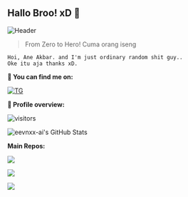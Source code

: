 ## Hallo Broo! xD 👋

![Header](https://telegra.ph/file/3aa20cc63a84a0f7a9f60.jpg)

> From Zero to Hero! Cuma orang iseng 

```
Hoi, Ane Akbar. and I'm just ordinary random shit guy.. 
Oke itu aja thanks xD.
```

**:email: You can find me on:**

[![TG](https://img.shields.io/badge/-Telegram-0088CC?style=flat&logo=Telegram&logoColor=white&link=https://t.me/heroisme)](https://t.me/heroisme) <br />

**:pushpin: Profile overview:**
 
![visitors](https://visitor-badge.laobi.icu/badge?page_id=eevnxx-ai.eevnxx-ai)
 
![eevnxx-ai's GitHub Stats](https://github-readme-stats.vercel.app/api?username=eevnxx-ai&show_icons=true)
 
**Main Repos:**

<a href="https://github.com/eevnxx-ai/android_device_xiaomi_ugglite"><img src="https://github-readme-stats.vercel.app/api/pin/?username=eevnxx-ai&repo=android_device_xiaomi_ugglite&show_owner=true"></a>

<a href="https://github.com/eevnxx-ai/android_vendor_xiaomi_ugglite"><img src="https://github-readme-stats.vercel.app/api/pin/?username=eevnxx-ai&repo=android_vendor_xiaomi_ugglite&show_owner=true"></a>

<a href="https://github.com/eevnxx-ai/kernel_xiaomi_ugglite"><img src="https://github-readme-stats.vercel.app/api/pin/?username=eevnxx-ai&repo=kernel_xiaomi_ugglite&show_owner=true"></a>
